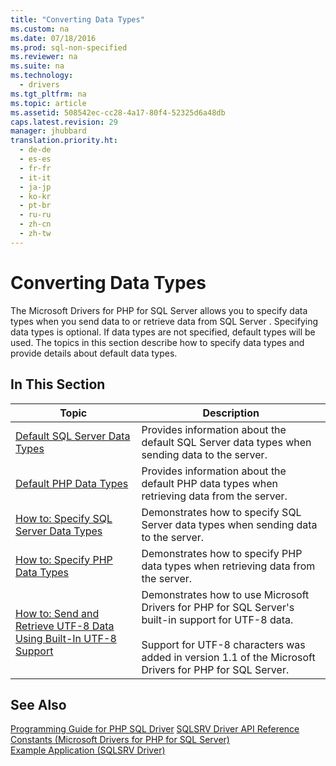 ```yaml
---
title: "Converting Data Types"
ms.custom: na
ms.date: 07/18/2016
ms.prod: sql-non-specified
ms.reviewer: na
ms.suite: na
ms.technology: 
  - drivers
ms.tgt_pltfrm: na
ms.topic: article
ms.assetid: 508542ec-cc28-4a17-80f4-52325d6a48db
caps.latest.revision: 29
manager: jhubbard
translation.priority.ht: 
  - de-de
  - es-es
  - fr-fr
  - it-it
  - ja-jp
  - ko-kr
  - pt-br
  - ru-ru
  - zh-cn
  - zh-tw
---
```

# Converting Data Types
The Microsoft Drivers for PHP for SQL Server allows you to specify data types when you send data to or retrieve data from  SQL Server . Specifying data types is optional. If data types are not specified, default types will be used. The topics in this section describe how to specify data types and provide details about default data types.  
  
## In This Section  
  
|Topic|Description|  
|---------|---------------|  
|[Default SQL Server Data Types](../content/Default-SQL-Server-Data-Types.md)|Provides information about the default  SQL Server  data types when sending data to the server.|  
|[Default PHP Data Types](../content/Default-PHP-Data-Types.md)|Provides information about the default PHP data types when retrieving data from the server.|  
|[How to: Specify SQL Server Data Types](../Topic/How%20to:%20Specify%20SQL%20Server%20Data%20Types%20When%20Using%20the%20SQLSRV%20Driver.md)|Demonstrates how to specify  SQL Server  data types when sending data to the server.|  
|[How to: Specify PHP Data Types](../Topic/How%20to:%20Specify%20PHP%20Data%20Types.md)|Demonstrates how to specify PHP data types when retrieving data from the server.|  
|[How to: Send and Retrieve UTF-8 Data Using Built-In UTF-8 Support](../Topic/How%20to:%20Send%20and%20Retrieve%20UTF-8%20Data%20Using%20Built-In%20UTF-8%20Support.md)|Demonstrates how to use Microsoft Drivers for PHP for SQL Server's built-in support for UTF-8 data.<br /><br />Support for UTF-8 characters was added in version 1.1 of the Microsoft Drivers for PHP for SQL Server.|  
  
## See Also  
[Programming Guide for PHP SQL Driver](../content/Programming-Guide-for-PHP-SQL-Driver.md)
[SQLSRV Driver API Reference](../content/SQLSRV-Driver-API-Reference.md)  
[Constants &#40;Microsoft Drivers for PHP for SQL Server&#41;](../content/Constants--Microsoft-Drivers-for-PHP-for-SQL-Server-.md)  
[Example Application &#40;SQLSRV Driver&#41;](../content/Example-Application--SQLSRV-Driver-.md)  
  
